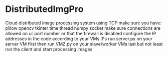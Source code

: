 # DistributedImgPro
Cloud distributed image processing system using TCP
make sure you have:
pillow
opencv
tkinter
time
thread
numpy
socket
make sure connections are allowed on ur port number or that the firewall is disabled
configure the IP addresses in the code according to your VMs IPs
run server.py on your server VM first
then run VMZ.py on your slave/worker VMs
last but not least run the client and start processing images


